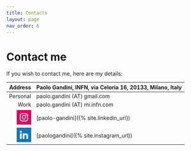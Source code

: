 ```yaml
---
title: Contacts
layout: page
nav_order: 6
---
```

# Contact me
If you wish to contact me, here are my details:

| Address  | Paolo Gandini, INFN, via Celoria 16, 20133, Milano, Italy |
| ----:    | :---- | 
| Personal | paolo.gandini (AT) gmail.com      |
| Work     | paolo.gandini (AT) mi.infn.com    |
|<img src="assets/icons/instagram_color.png" alt="Instagram" width="38"/> | [paolo-gandini]({% site.linkedin_url}) |
|<img src="assets/icons/linkedin_color.png" alt="Linkedin"   width="38"/> | [paologandini]({% site.instagram_url}) |
